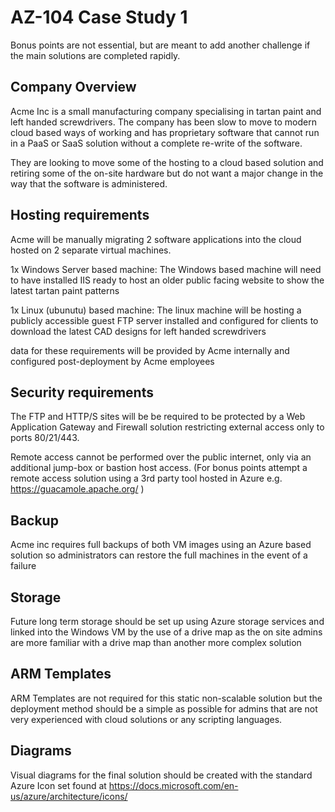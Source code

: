 # AZ-104 Case Study 1

Bonus points are not essential, but are meant to add another challenge if the main solutions are completed rapidly.

## Company Overview

Acme Inc is a small manufacturing company specialising in tartan paint and left handed screwdrivers. The company has been slow to move to modern cloud based ways of working and has proprietary software that cannot run in a PaaS or SaaS solution without a complete re-write of the software.

They are looking to move some of the hosting to a cloud based solution and retiring some of the on-site hardware but do not want a major change in the way that the software is administered.

## Hosting requirements

Acme will be manually migrating 2 software applications into the cloud hosted on 2 separate virtual machines.

1x Windows Server based machine:
The Windows based machine will need to have installed IIS ready to host an older public facing website to show the latest tartan paint patterns


1x Linux (ubunutu) based machine:
The linux machine will be hosting a publicly accessible guest FTP server installed and configured for clients to download the latest CAD designs for left handed screwdrivers

data for these requirements will be provided by Acme internally and configured post-deployment by Acme employees

## Security requirements

The FTP and HTTP/S sites will be be required to be protected by a Web Application Gateway and Firewall solution restricting external access only to ports 80/21/443.

Remote access cannot be performed over the public internet, only via an additional jump-box or bastion host access. (For bonus points attempt a remote access solution using a 3rd party tool hosted in Azure e.g. https://guacamole.apache.org/ )

## Backup

Acme inc requires full backups of both VM images using an Azure based solution so administrators can restore the full machines in the event of a failure

## Storage

Future long term storage should be set up using Azure storage services and linked into the Windows VM by the use of a drive map as the on site admins are more familiar with a drive map than another more complex solution

## ARM Templates

ARM Templates are not required for this static non-scalable solution but the deployment method should be a simple as possible for admins that are not very experienced with cloud solutions or any scripting languages. 

## Diagrams

Visual diagrams for the final solution should be created with the standard Azure Icon set found at https://docs.microsoft.com/en-us/azure/architecture/icons/

